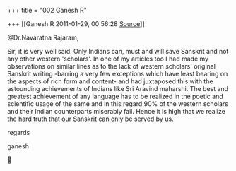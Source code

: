 +++
title = "002 Ganesh R"

+++
[[Ganesh R	2011-01-29, 00:56:28 [Source](https://groups.google.com/g/bvparishat/c/m8fXHFURWNc)]]



@Dr.Navaratna Rajaram,  
  
Sir, it is very well said. Only Indians can, must and will save Sanskrit and not any other western 'scholars'. In one of my articles too I had made my observations on similar lines as to the lack of western scholars' original Sanskrit writing -barring a very few exceptions which have least bearing on the aspects of rich form and content- and had juxtaposed this with the astounding achievements of Indians like Sri Aravind maharshi. The best and greatest achievement of any language has to be realized in the poetic and scientific usage of the same and in this regard 90% of the western scholars and their Indian counterparts
miserably fail. Hence it is high that we realize the hard truth that our Sanskrit can only be served by us.  
  
regards  
  
ganesh



